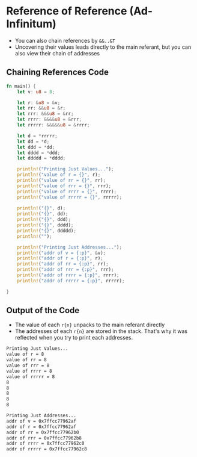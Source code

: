 # Reference of Reference (Ad-Infinitum)
- You can also chain references by `&&..&T`
- Uncovering their values leads directly to the main referant, but you can also view their chain of addresses

## Chaining References Code
```rust
fn main() {
    let v: u8 = 8;

    let r: &u8 = &v;
    let rr: &&u8 = &r;
    let rrr: &&&u8 = &rr;
    let rrrr: &&&&u8 = &rrr;
    let rrrrr: &&&&&u8 = &rrrr;

    let d = *rrrrr;
    let dd = *d;
    let ddd = *dd;
    let dddd = *ddd;
    let ddddd = *dddd;

    println!("Printing Just Values...");
    println!("value of r = {}", r);
    println!("value of rr = {}", rr);
    println!("value of rrr = {}", rrr);
    println!("value of rrrr = {}", rrrr);
    println!("value of rrrrr = {}", rrrrr);
    
    println!("{}", d);
    println!("{}", dd);
    println!("{}", ddd);
    println!("{}", dddd);
    println!("{}", ddddd);
    println!("");

    println!("Printing Just Addresses...");
    println!("addr of v = {:p}", &v);
    println!("addr of r = {:p}", r);
    println!("addr of rr = {:p}", rr);
    println!("addr of rrr = {:p}", rrr);
    println!("addr of rrrr = {:p}", rrrr);
    println!("addr of rrrrr = {:p}", rrrrr);

}
```

## Output of the Code
- The value of each `r{n}` unpacks to the main referant directly
- The addresses of each `r{n}` are stored in the stack. That's why it was reflected when you try to print each addresses.
```bash
Printing Just Values...
value of r = 8
value of rr = 8
value of rrr = 8
value of rrrr = 8
value of rrrrr = 8
8
8
8
8
8

Printing Just Addresses...
addr of v = 0x7ffcc77962af
addr of r = 0x7ffcc77962af
addr of rr = 0x7ffcc77962b0
addr of rrr = 0x7ffcc77962b8
addr of rrrr = 0x7ffcc77962c0
addr of rrrrr = 0x7ffcc77962c8
```
